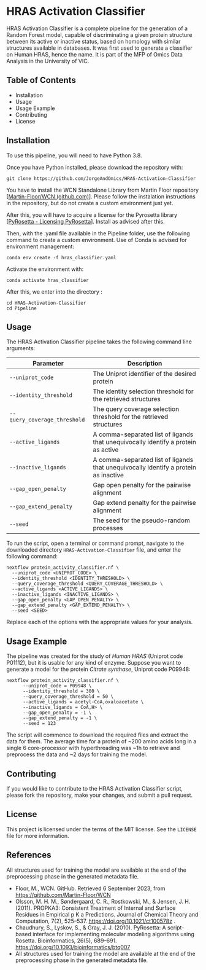 
# HRAS Activation Classifier


HRAS Activation Classifier is a complete pipeline for the generation of a Random Forest model, capable of discriminating a given protein structure between its active or inactive status, based on homology with similar structures available in databases. It was first used to generate a classifier on Human HRAS, hence the name. It is part of the MFP of Omics Data Analysis in the University of VIC.

## Table of Contents

-   Installation
-   Usage
-   Usage Example
-   Contributing
-   License

## Installation

To use this pipeline, you will need to have Python 3.8.

Once you have Python installed, please download the repository with:
    
    git clone https://github.com/JorgeAndOmics/HRAS-Activation-Classifier
    
You have to install the WCN Standalone Library from Martin Floor repository [[Martin-Floor/WCN (github.com)](https://github.com/Martin-Floor/WCN)]. Please follow the instalation instructions in the repository, but do not create a custom environment just yet.

After this, you will have to acquire a license for the Pyrosetta library [[PyRosetta - Licensing PyRosetta](https://www.pyrosetta.org/home/licensing-pyrosetta)]. Install as advised after this.

Then, with the .yaml file available in the Pipeline folder, use the following command to create a custom environment. Use of Conda is advised for environment management:

    conda env create -f hras_classifier.yaml
Activate the environment with:

    conda activate hras_classifier
After this, we enter into the directory :

    cd HRAS-Activation-Classifier
    cd Pipeline

## Usage

The HRAS Activation Classifier pipeline takes the following command line arguments:

| Parameter                   | Description                                                                                       |
|-----------------------------|---------------------------------------------------------------------------------------------------|
| `--uniprot_code`            | The Uniprot identifier of the desired protein                                                     |
| `--identity_threshold`      | The identity selection threshold for the retrieved structures                                     |
| `--query_coverage_threshold`| The query coverage selection threshold for the retrieved structures                               |
| `--active_ligands`          | A comma-separated list of ligands that unequivocally identify a protein as active                 |
| `--inactive_ligands`        | A comma-separated list of ligands that unequivocally identify a protein as inactive               |
| `--gap_open_penalty`        | Gap open penalty for the pairwise alignment                                                      |
| `--gap_extend_penalty`      | Gap extend penalty for the pairwise alignment                                                    |
| `--seed`                    | The seed for the pseudo-random processes                                                          |


To run the script, open a terminal or command prompt, navigate to the downloaded directory  `HRAS-Activation-Classifier`  file, and enter the following command:

    nextflow protein_activity_classifier.nf \  
      --uniprot_code <UNIPROT_CODE> \  
      --identity_threshold <IDENTITY_THRESHOLD> \  
      --query_coverage_threshold <QUERY_COVERAGE_THRESHOLD> \  
      --active_ligands <ACTIVE_LIGANDS> \  
      --inactive_ligands <INACTIVE_LIGANDS> \  
      --gap_open_penalty <GAP_OPEN_PENALTY> \  
      --gap_extend_penalty <GAP_EXTEND_PENALTY> \  
      --seed <SEED>  

Replace  each of the options  with the appropriate values for your analysis.

## Usage Example

The pipeline was created for the study of *Human HRAS* (Uniprot code P01112), but it is usable for any kind of enzyme. Suppose you want to generate a model for the protein *Citrate synthase*, Uniprot code P09948:

    nextflow protein_activity_classifier.nf \  
          --uniprot_code = P09948 \  
          --identity_threshold = 300 \  
          --query_coverage_threshold = 50 \  
          --active_ligands = acetyl-CoA,oxaloacetate \  
          --inactive_ligands = CoA,H> \  
          --gap_open_penalty = -1 \  
          --gap_extend_penalty = -1 \  
          --seed = 123  


The script will commence to download the required files and extract the data for them. The average time for a protein of ~200 amino acids long in a single 6 core-processor with hyperthreading was ~1h to retrieve and preprocess the data and ~2 days for training the model.


## Contributing

If you would like to contribute to the HRAS Activation Classifier script, please fork the repository, make your changes, and submit a pull request.

## License

This project is licensed under the terms of the MIT license. See the  `LICENSE`  file for more information.

## References
All structures used for training the model are available at the end of the preprocessing phase in the generated metadata file.
- Floor, M., WCN. GitHub. Retrieved 6 September 2023, from https://github.com/Martin-Floor/WCN 
- Olsson, M. H. M., Søndergaard, C. R., Rostkowski, M., & Jensen, J. H. (2011). PROPKA3: Consistent 
Treatment of Internal and Surface Residues in Empirical p K a Predictions. Journal of Chemical Theory 
and Computation, 7(2), 525–537. https://doi.org/10.1021/ct100578z .
- Chaudhury, S., Lyskov, S., & Gray, J. J. (2010). PyRosetta: A script-based interface for implementing 
molecular modeling algorithms using Rosetta. Bioinformatics, 26(5), 689–691. 
https://doi.org/10.1093/bioinformatics/btq007
- All structures used for training the model are available at the end of the preprocessing phase in the generated metadata file.
